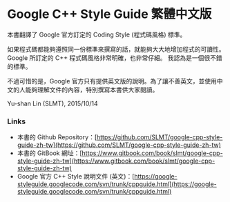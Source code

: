 # Google C++ Style Guide 繁體中文版

本書翻譯了 Google 官方訂定的 Coding Style (程式碼風格) 標準。

如果程式碼都能夠遵照同一份標準來撰寫的話，就能夠大大地增加程式的可讀性。 Google 所訂定的 C++ 程式碼風格非常明確，也非常仔細。 我認為是一個很不錯的標準。

不過可惜的是，Google 官方只有提供英文版的說明。為了讓不善英文，並使用中文的人能夠理解文件的內容，特別撰寫本書供大家閱讀。

Yu-shan Lin (SLMT), 2015/10/14

### Links

- 本書的 Github Repository：[https://github.com/SLMT/google-cpp-style-guide-zh-tw](https://github.com/SLMT/google-cpp-style-guide-zh-tw)
- 本書的 GitBook 網址：[https://www.gitbook.com/book/slmt/google-cpp-style-guide-zh-tw](https://www.gitbook.com/book/slmt/google-cpp-style-guide-zh-tw)
- Google 官方 C++ Style 說明文件 (英文)：[https://google-styleguide.googlecode.com/svn/trunk/cppguide.html](https://google-styleguide.googlecode.com/svn/trunk/cppguide.html)
